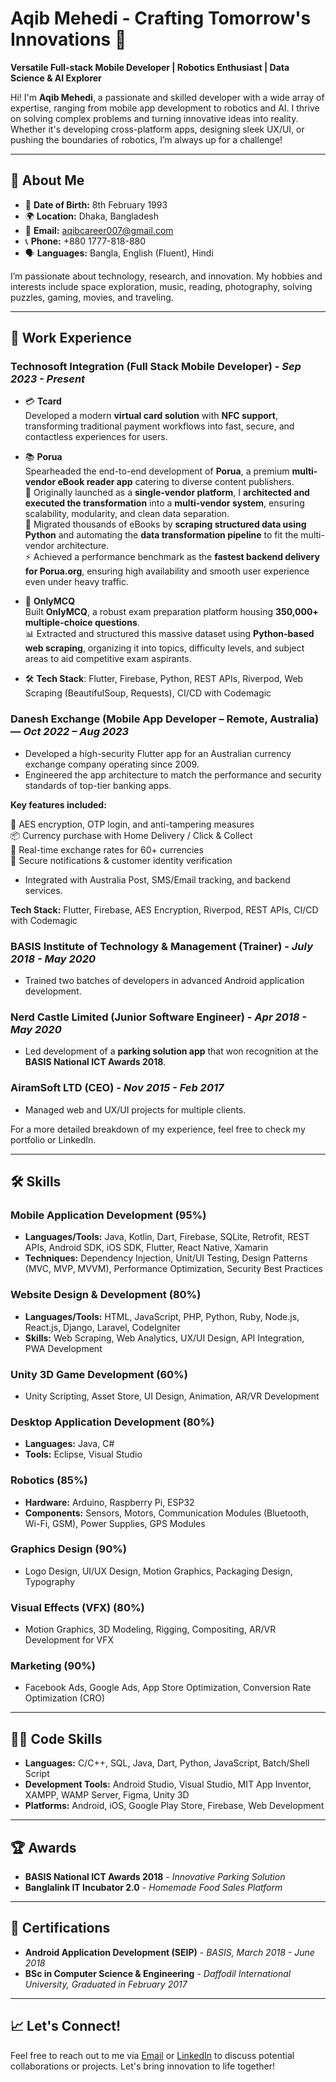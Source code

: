 # Aqib Mehedi - Crafting Tomorrow's Innovations 🚀

**Versatile Full-stack Mobile Developer | Robotics Enthusiast | Data Science & AI Explorer**

Hi! I'm **Aqib Mehedi**, a passionate and skilled developer with a wide array of expertise, ranging from mobile app development to robotics and AI. I thrive on solving complex problems and turning innovative ideas into reality. Whether it's developing cross-platform apps, designing sleek UX/UI, or pushing the boundaries of robotics, I’m always up for a challenge!

---

## 🚀 **About Me**

- 🎂 **Date of Birth:** 8th February 1993
- 🌍 **Location:** Dhaka, Bangladesh
- 📧 **Email:** aqibcareer007@gmail.com
- 📞 **Phone:** +880 1777-818-880
- 🗣️ **Languages:** Bangla, English (Fluent), Hindi

I’m passionate about technology, research, and innovation. My hobbies and interests include space exploration, music, reading, photography, solving puzzles, gaming, movies, and traveling.

---

## 💼 **Work Experience**

### Technosoft Integration (Full Stack Mobile Developer) - *Sep 2023 - Present*

- 💳 **Tcard**  
  Developed a modern **virtual card solution** with **NFC support**, transforming traditional payment workflows into fast, secure, and contactless experiences for users.

- 📚 **Porua**  
  Spearheaded the end-to-end development of **Porua**, a premium **multi-vendor eBook reader app** catering to diverse content publishers.  
  🧠 Originally launched as a **single-vendor platform**, I **architected and executed the transformation** into a **multi-vendor system**, ensuring scalability, modularity, and clean data separation.  
  🐍 Migrated thousands of eBooks by **scraping structured data using Python** and automating the **data transformation pipeline** to fit the multi-vendor architecture.  
  ⚡ Achieved a performance benchmark as the **fastest backend delivery for Porua.org**, ensuring high availability and smooth user experience even under heavy traffic.

- 🧠 **OnlyMCQ**  
  Built **OnlyMCQ**, a robust exam preparation platform housing **350,000+ multiple-choice questions**.  
  📊 Extracted and structured this massive dataset using **Python-based web scraping**, organizing it into topics, difficulty levels, and subject areas to aid competitive exam aspirants.

- 🛠️ **Tech Stack**: Flutter, Firebase, Python, REST APIs, Riverpod, Web Scraping (BeautifulSoup, Requests), CI/CD with Codemagic



### Danesh Exchange (Mobile App Developer – Remote, Australia) — *Oct 2022 – Aug 2023*
- Developed a high-security Flutter app for an Australian currency exchange company operating since 2009.
- Engineered the app architecture to match the performance and security standards of top-tier banking apps.

**Key features included:**

🔐 AES encryption, OTP login, and anti-tampering measures  
📦 Currency purchase with Home Delivery / Click & Collect  
🔄 Real-time exchange rates for 60+ currencies  
📲 Secure notifications & customer identity verification  

- Integrated with Australia Post, SMS/Email tracking, and backend services.

**Tech Stack:** Flutter, Firebase, AES Encryption, Riverpod, REST APIs, CI/CD with Codemagic

### BASIS Institute of Technology & Management (Trainer) - *July 2018 - May 2020*
- Trained two batches of developers in advanced Android application development.

### Nerd Castle Limited (Junior Software Engineer) - *Apr 2018 - May 2020*
- Led development of a **parking solution app** that won recognition at the **BASIS National ICT Awards 2018**.

### AiramSoft LTD (CEO) - *Nov 2015 - Feb 2017*
- Managed web and UX/UI projects for multiple clients.

For a more detailed breakdown of my experience, feel free to check my portfolio or LinkedIn.

---

## 🛠️ **Skills**

### **Mobile Application Development** (95%)
- **Languages/Tools:** Java, Kotlin, Dart, Firebase, SQLite, Retrofit, REST APIs, Android SDK, iOS SDK, Flutter, React Native, Xamarin
- **Techniques:** Dependency Injection, Unit/UI Testing, Design Patterns (MVC, MVP, MVVM), Performance Optimization, Security Best Practices

### **Website Design & Development** (80%)
- **Languages/Tools:** HTML, JavaScript, PHP, Python, Ruby, Node.js, React.js, Django, Laravel, CodeIgniter
- **Skills:** Web Scraping, Web Analytics, UX/UI Design, API Integration, PWA Development

### **Unity 3D Game Development** (60%)
- Unity Scripting, Asset Store, UI Design, Animation, AR/VR Development

### **Desktop Application Development** (80%)
- **Languages:** Java, C#
- **Tools:** Eclipse, Visual Studio

### **Robotics** (85%)
- **Hardware:** Arduino, Raspberry Pi, ESP32
- **Components:** Sensors, Motors, Communication Modules (Bluetooth, Wi-Fi, GSM), Power Supplies, GPS Modules

### **Graphics Design** (90%)
- Logo Design, UI/UX Design, Motion Graphics, Packaging Design, Typography

### **Visual Effects (VFX)** (80%)
- Motion Graphics, 3D Modeling, Rigging, Compositing, AR/VR Development for VFX

### **Marketing** (90%)
- Facebook Ads, Google Ads, App Store Optimization, Conversion Rate Optimization (CRO)

---

## 🧑‍💻 **Code Skills**

- **Languages:** C/C++, SQL, Java, Dart, Python, JavaScript, Batch/Shell Script
- **Development Tools:** Android Studio, Visual Studio, MIT App Inventor, XAMPP, WAMP Server, Figma, Unity 3D
- **Platforms:** Android, iOS, Google Play Store, Firebase, Web Development

---

## 🏆 **Awards**

- **BASIS National ICT Awards 2018** - *Innovative Parking Solution*
- **Banglalink IT Incubator 2.0** - *Homemade Food Sales Platform*

---

## 📜 **Certifications**

- **Android Application Development (SEIP)** - *BASIS, March 2018 - June 2018*
- **BSc in Computer Science & Engineering** - *Daffodil International University, Graduated in February 2017*

---

## 📈 **Let's Connect!**
Feel free to reach out to me via [Email](mailto:aqibcareer007@gmail.com) or [LinkedIn](https://www.linkedin.com/in/aqibmehedi) to discuss potential collaborations or projects. Let's bring innovation to life together!
